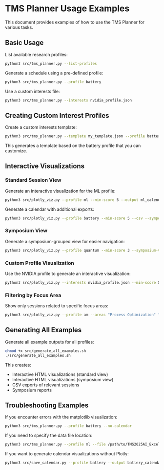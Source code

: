 # TMS Planner Usage Examples

This document provides examples of how to use the TMS Planner for various tasks.

## Basic Usage

List available research profiles:
```bash
python3 src/tms_planner.py --list-profiles
```

Generate a schedule using a pre-defined profile:
```bash
python3 src/tms_planner.py --profile battery
```

Use a custom interests file:
```bash
python3 src/tms_planner.py --interests nvidia_profile.json
```

## Creating Custom Interest Profiles

Create a custom interests template:
```bash
python3 src/tms_planner.py --template my_template.json --profile battery
```

This generates a template based on the battery profile that you can customize.

## Interactive Visualizations

### Standard Session View

Generate an interactive visualization for the ML profile:
```bash
python3 src/plotly_viz.py --profile ml --min-score 5 --output ml_calendar.html
```

Generate a calendar with additional exports:
```bash
python3 src/plotly_viz.py --profile battery --min-score 5 --csv --symposium
```

### Symposium View

Generate a symposium-grouped view for easier navigation:
```bash
python3 src/plotly_viz.py --profile quantum --min-score 3 --symposium-view
```

### Custom Profile Visualization

Use the NVIDIA profile to generate an interactive visualization:
```bash
python3 src/plotly_viz.py --interests nvidia_profile.json --min-score 5
```

### Filtering by Focus Area

Show only sessions related to specific focus areas:
```bash
python3 src/plotly_viz.py --profile am --areas "Process Optimization" "Materials Development"
```

## Generating All Examples

Generate all example outputs for all profiles:
```bash
chmod +x src/generate_all_examples.sh
./src/generate_all_examples.sh
```

This creates:
- Interactive HTML visualizations (standard view)
- Interactive HTML visualizations (symposium view)
- CSV exports of relevant sessions
- Symposium reports

## Troubleshooting Examples

If you encounter errors with the matplotlib visualization:
```bash
python3 src/tms_planner.py --profile battery --no-calendar
```

If you need to specify the data file location:
```bash
python3 src/tms_planner.py --profile ml --file /path/to/TMS2025AI_Excel_02-21-2025.xlsx
```

If you want to generate calendar visualizations without Plotly:
```bash
python3 src/save_calendar.py --profile battery --output battery_calendar.png
``` 